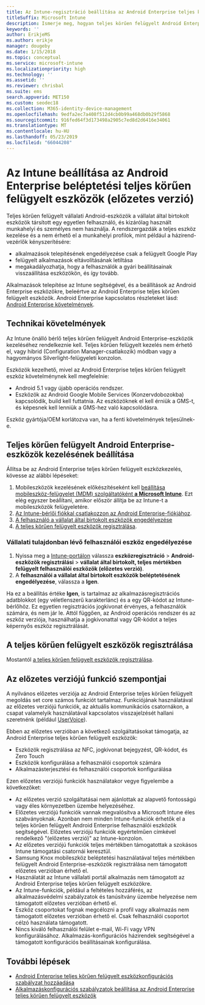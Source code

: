 ```yaml
---
title: Az Intune-regisztráció beállítása az Android Enterprise teljes körűen felügyelt eszközök
titleSuffix: Microsoft Intune
description: Ismerje meg, hogyan teljes körűen felügyelt Android Enterprise-eszközök regisztrálása az Intune-ban.
keywords: ''
author: ErikjeMS
ms.author: erikje
manager: dougeby
ms.date: 1/15/2018
ms.topic: conceptual
ms.service: microsoft-intune
ms.localizationpriority: high
ms.technology: ''
ms.assetid: ''
ms.reviewer: chrisbal
ms.suite: ems
search.appverid: MET150
ms.custom: seodec18
ms.collection: M365-identity-device-management
ms.openlocfilehash: 9edfa2ec7a408f512d4cb0b99a468db0b29f5868
ms.sourcegitcommit: 916fed64f3d173498a2905c7ed8d2d6416e34061
ms.translationtype: MT
ms.contentlocale: hu-HU
ms.lasthandoff: 05/23/2019
ms.locfileid: "66044208"
---
```

# <a name="set-up-intune-enrollment-of-android-enterprise-fully-managed-devices-preview"></a>Az Intune beállítása az Android Enterprise beléptetési teljes körűen felügyelt eszközök (előzetes verzió)

Teljes körűen felügyelt vállalati Android-eszközök a vállalat által birtokolt eszközök társított egy egyetlen felhasználó, és kizárólag használt munkahelyi és személyes nem használja. A rendszergazdák a teljes eszköz kezelése és a nem érhető el a munkahelyi profilok, mint például a házirend-vezérlők kényszerítésére:
- alkalmazások telepítésének engedélyezése csak a felügyelt Google Play
- felügyelt alkalmazások eltávolításának letiltása
- megakadályozhatja, hogy a felhasználók a gyári beállításainak visszaállítása eszközökön, és így tovább.

Alkalmazások telepítése az Intune segítségével, és a beállítások az Android Enterprise eszközökre, beleértve az Android Enterprise teljes körűen felügyelt eszközök. Android Enterprise kapcsolatos részleteket lásd: [Android Enterprise követelmények](https://support.google.com/work/android/answer/6174145?hl=en&ref_topic=6151012).

## <a name="technical-requirements"></a>Technikai követelmények

Az Intune önálló bérlő teljes körűen felügyelt Android Enterprise-eszközök kezeléséhez rendelkeznie kell. Teljes körűen felügyelt kezelés nem érhető el, vagy hibrid (Configuration Manager-csatlakozik) módban vagy a hagyományos Silverlight-felügyeleti konzolon.

Eszközök kezelhető, mivel az Android Enterprise teljes körűen felügyelt eszköz követelménynek kell megfelelnie:

- Android 5.1 vagy újabb operációs rendszer.
- Eszközök az Android Google Mobile Services (Konzervdobozokba) kapcsolódik, build kell futtatnia. Az eszközöknek el kell érniük a GMS-t, és képesnek kell lenniük a GMS-hez való kapcsolódásra.

Eszköz gyártója/OEM korlátozva van, ha a fenti követelmények teljesülnek-e.

## <a name="set-up-android-enterprise-fully-managed-device-management"></a>Teljes körűen felügyelt Android Enterprise-eszközök kezelésének beállítása

Állítsa be az Android Enterprise teljes körűen felügyelt eszközkezelés, kövesse az alábbi lépéseket:

1. Mobileszközök kezelésének előkészítéseként kell [beállítása mobileszköz-felügyelet (MDM) szolgáltatóként **a Microsoft Intune**](mdm-authority-set.md). Ezt elég egyszer beállítani, amikor először állítja be az Intune-t a mobileszközök felügyeletére.
2. [Az Intune-bérlői fiókkal csatlakozzon az Android Enterprise-fiókjához](connect-intune-android-enterprise.md).
3. [A felhasználó a vállalat által birtokolt eszközök engedélyezése](#enable-corporate-owned-user-devices)
4. [A teljes körűen felügyelt eszközök regisztrálása](#enroll-the-fully-managed-devices).

### <a name="enable-corporate-owned-user-devices"></a>Vállalati tulajdonban lévő felhasználói eszköz engedélyezése

1. Nyissa meg a [Intune-portálon](https://portal.azure.com) válassza **eszközregisztráció** > **Android-eszközök regisztrálási** > **vállalat által birtokolt, teljes mértékben felügyelt felhasználói eszközök (előzetes verzió)**.
2. A **felhasználói a vállalat által birtokolt eszközök beléptetésének engedélyezése**, válassza a **Igen**.

Ha ez a beállítás értéke **Igen**, is tartalmaz az alkalmazásregisztrációs adatblokkot (egy véletlenszerű karakterlánc) és a egy QR-kódot az Intune-bérlőhöz. Ez egyetlen regisztrációs jogkivonat érvényes, a felhasználók számára, és nem jár le. Attól függően, az Android operációs rendszer és az eszköz verziója, használhatja a jogkivonattal vagy QR-kódot a teljes képernyős eszköz regisztrálását.

## <a name="enroll-the-fully-managed-devices"></a>A teljes körűen felügyelt eszközök regisztrálása
Mostantól [a teljes körűen felügyelt eszközök regisztrálása](android-dedicated-devices-fully-managed-enroll.md).

## <a name="considerations-for-this-preview-feature"></a>Az előzetes verziójú funkció szempontjai
A nyilvános előzetes verziója az Android Enterprise teljes körűen felügyelt megoldás set core számos funkciót tartalmaz. Funkciójának használatával az előzetes verziójú funkciók, az aktuális kommunikációs csatornákon, a csapat valamelyik használatával kapcsolatos visszajelzését hallani szeretnénk (például [UserVoice](https://microsoftintune.uservoice.com/forums/291681-ideas?category_id=210853)).

Ebben az előzetes verzióban a következő szolgáltatásokat támogatja, az Android Enterprise teljes körűen felügyelt eszközök:
- Eszközök regisztrálása az NFC, jogkivonat bejegyzést, QR-kódot, és Zero Touch
- Eszközök konfigurálása a felhasználói csoportok számára
- Alkalmazásterjesztési és felhasználói csoportok konfigurálása


Ezen előzetes verziójú funkciók használatakor vegye figyelembe a következőket:
- Az előzetes verzió szolgáltatásai nem ajánlottak az alapvető fontosságú vagy éles környezetben üzembe helyezéséhez. 
- Előzetes verziójú funkciók vannak megvalósítva a Microsoft Intune éles szabványoknak. Azonban nem minden Intune-funkciók érhetők el a teljes körűen felügyelt Android Enterprise felhasználói eszközök segítségével. Előzetes verziójú funkciók egyértelműen címkével rendelkező "(előzetes verzió)" az Intune-konzolon. 
- Az előzetes verziójú funkciók teljes mértékben támogatottak a szokásos Intune támogatási csatornái keresztül.
- Samsung Knox mobileszköz beléptetési használatával teljes mértékben felügyelt Android Enterprise-eszközök regisztrálása nem támogatott előzetes verzióban érhető el. 
- Használatát az Intune vállalati portál alkalmazás nem támogatott az Android Enterprise teljes körűen felügyelt eszközökre. 
- Az Intune-funkciók, például a feltételes hozzáférés, az alkalmazásvédelmi szabályzatok és tanúsítvány üzembe helyezése nem támogatott előzetes verzióban érhető el. 
- Eszköz csoportokat fognak megcélozni a profil vagy alkalmazás nem támogatott előzetes verzióban érhető el. Csak felhasználói csoportot célzó használata támogatott. 
- Nincs kiváló felhasználói felület e-mail, Wi-Fi vagy VPN konfigurálásához. Alkalmazás-konfigurációs házirendek segítségével a támogatott konfigurációs beállításainak konfigurálása.

## <a name="next-steps"></a>További lépések
- [Android Enterprise teljes körűen felügyelt eszközkonfigurációs szabályzat hozzáadása](device-restrictions-android-for-work.md#device-owner-only)
- [Alkalmazáskonfigurációs szabályzatok beállítása az Android Enterprise teljes körűen felügyelt eszközök](app-configuration-policies-use-android.md)

